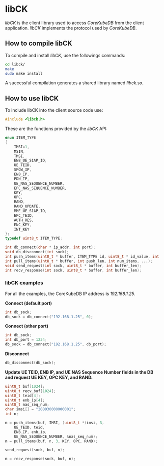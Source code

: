 # libCK

*libCK* is the client library used to access *CoreKubeDB* from the client application. *libCK* implements the protocol used by *CoreKubeDB*. 

## How to compile libCK

To compile and install *libCK*, use the followings commands:
```bash
cd libck/
make
sudo make install
```

A successful compilation generates a shared library named *libck.so*.

## How to use libCK

To include libCK into the client source code use:
```c
#include <libck.h>
```

These are the functions provided by the *libCK* API:
```c
enum ITEM_TYPE
{
	IMSI=1,
	MSIN,
	TMSI,
	ENB_UE_S1AP_ID,
	UE_TEID,
	SPGW_IP,
	ENB_IP,
	PDN_IP,
	UE_NAS_SEQUENCE_NUMBER,
	EPC_NAS_SEQUENCE_NUMBER,
	KEY,
	OPC,
	RAND,
	RAND_UPDATE,
	MME_UE_S1AP_ID,
	EPC_TEID,
	AUTH_RES,
	ENC_KEY,
	INT_KEY
};
typedef uint8_t ITEM_TYPE;

int db_connect(char * ip_addr, int port);
void db_disconnect(int sock);
int push_items(uint8_t * buffer, ITEM_TYPE id, uint8_t * id_value, int num_items, ...);
int pull_items(uint8_t * buffer, int push_len, int num_items, ...);
void send_request(int sock, uint8_t * buffer, int buffer_len);
int recv_response(int sock, uint8_t * buffer, int buffer_len);
```

### libCK examples

For all the examples, the CoreKubeDB IP address is *192.168.1.25*.

**Connect (default port)**
```c
int db_sock;
db_sock = db_connect("192.168.1.25", 0);
```

**Connect (other port)**
```c
int db_sock;
int db_port = 1234;
db_sock = db_connect("192.168.1.25", db_port);
```

**Disconnect**
```c
db_disconnect(db_sock);
```

**Update UE TEID, ENB IP, and UE NAS Sequence Number fields in the DB and request UE KEY, OPC KEY, and RAND.**
```c
uint8_t buf[1024];
uint8_t recv_buf[1024];
uint8_t teid[4];
uint8_t enb_ip[4];
uint8_t nas_seq_num;
char imsi[] = "208930000000001";
int n;

n = push_items(buf, IMSI, (uint8_t *)imsi, 3, 
	UE_TEID, teid, 
	ENB_IP, enb_ip, 
	UE_NAS_SEQUENCE_NUMBER, &nas_seq_num);
n = pull_items(buf, n, 3, KEY, OPC, RAND);

send_request(sock, buf, n);

n = recv_response(sock, buf, n);
```

